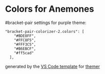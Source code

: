 # Colors for Anemones

[](./light.png)
[](./dark.png)

#bracket-pair settings for purple theme:

```
"bracket-pair-colorizer-2.colors": [
    "#BDE8FF",
    "#FFC8F5",
    "#FFF3C5",
    "#B6EBCF",
    "#ff5cad"
  ],
```

generated by the [VS Code template](https://github.com/mjswensen/themer/tree/master/cli/packages/themer-vscode) for [themer](https://github.com/mjswensen/themer)